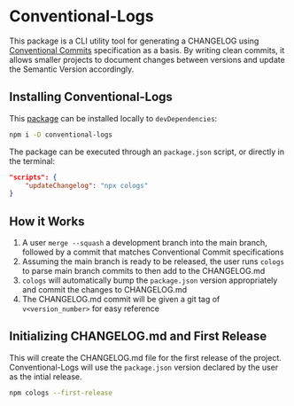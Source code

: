 # Conventional-Logs

This package is a CLI utility tool for generating a CHANGELOG using [Conventional Commits](https://www.conventionalcommits.org/en/v1.0.0/) specification as a basis. By writing clean commits, it allows smaller projects to document changes between versions and update the Semantic Version accordingly.

## Installing Conventional-Logs

This [package](https://www.npmjs.com/package/conventional-logs) can be installed locally to `devDependencies`:

```bash
npm i -D conventional-logs
```

The package can be executed through an `package.json` script, or directly in the terminal:

```json
"scripts": {
    "updateChangelog": "npx cologs"
}
```

## How it Works

1. A user `merge --squash` a development branch into the main branch, followed by a commit that matches Conventional Commit specifications
2. Assuming the main branch is ready to be released, the user runs `cologs` to parse main branch commits to then add to the CHANGELOG.md
3. `cologs` will automatically bump the `package.json` version appropriately and commit the changes to CHANGELOG.md
4. The CHANGELOG.md commit will be given a git tag of `v<version_number>` for easy reference

## Initializing CHANGELOG.md and First Release

This will create the CHANGELOG.md file for the first release of the project. Conventional-Logs will use the `package.json` version declared by the user as the intial release.

``` bash
npm cologs --first-release
```
